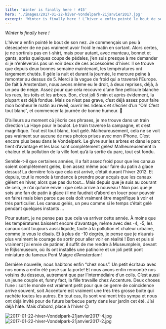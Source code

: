 ```yaml
---
title: 'Winter is finally here ! #15'
hero: './images/2017-01-22-hiver-Vondelpark-21janvier2017.jpg'
excerpt: 'Winter is finally here ! L’hiver a enfin pointé le bout de son nez. Je commençais un peu à désespérer de ne pas vraiment avoir froid le matin en sortant. Alors certes, je ne sortirais pas en t-shirt, mais pour autant, avec manteau, bonnet et gants, après quelques coups de pédales, j’en suis presque à me'
---
```


_Winter is finally here !_

L’hiver a enfin pointé le bout de son nez. Je commençais un peu à désespérer de ne pas vraiment avoir froid le matin en sortant. Alors certes, je ne sortirais pas en t-shirt, mais pour autant, avec manteau, bonnet et gants, après quelques coups de pédales, j’en suis presque à me demander si je n’enlèverais pas un voir deux de ces accessoires d’hiver.
Il se trouve que depuis deux bonnes semaine maintenant, les températures ont largement chutés. Il gèle la nuit et durant la journée, le mercure peine à remonter au dessus de 5. Merci à la vague de froid qui a traversé l’Europe. De fait à Amsterdam, nous avons même eu le droit, à deux reprises, déjà, à un peu de neige. Assez pour que cela recouvre d’une fine pellicule blanche les rues, les toits et les arbres. Bon, c’est joli 5 min et après évidement, la plupart est déjà fondue. Mais ce n’est pas grave, c’est déjà assez pour faire mon bonheur le matin au réveil, ouvrir les rideaux et s’écrier d’un “Oh! C’est tout blanc”, et commencer la journée de bonne humeur. 🙂

D’ailleurs au moment où j’écris ces phrases, je me trouve dans un train direction La Haye pour le boulot. Le train traverse la campagne, et c’est magnifique. Tout est tout blanc, tout gelé. Malheureusement, cela ne se voit pas vraiment sur aucune de mes photos prises avec mon iPhone. C’est encore plus beau dans le Vondelpark. Le givre sur les arbres et dans le parc tient d’avantage et les lacs sont complètement gelés! Malheureusement la chaleur et la pollution de la ville font qu’à la sortie du parc, tout est fondu.

Semble-t-il que certaines années, il a fait assez froid pour que les canaux soient complètement gelés, bien assez même pour faire du patin à glace dessus! La dernière fois que cela est arrivé, c’était durant l’hiver 2012. Et depuis, tout le monde à tendance à prendre pour acquis que les canaux gèlent en hiver, alors que pas du tout... Mais depuis que je suis au courant de cela, je n’ai qu’une envie : que cela arrive à nouveau ! Non pas que je sois une fan de patin à glace (il me faudrait d’abord en louer pour pouvoir en faire) mais bien parce que cela doit vraiment être magnifique à voir et très particulier. Les canaux gelés, un peu comme si le temps c’était gelé pendant quelques instants ...

Pour autant, je ne pense pas que cela va arriver cette année. À moins que les températures baissent encore d’avantage, même avec des -4, -5, les canaux sont toujours aussi liquide, faute à la pollution et chaleur urbaine, comme je vous le disais. Et à plus de -10 degrés, je pense que je n’aurais plus vraiment le courage de sortir pour aller voir en réalité ! Bon et puis si vraiment j’ai envie de patiner, il suffit de me rendre à Museumplein, devant le Rijksmuseum, où ils ont installés une patinoire et un joli petit pont miniature du fameux Pont Maigre d’Amsterdam!

Dernière nouvelle, nous habitons enfin “chez nous”. Un petit écritaux avec nos noms a enfin été posé sur la porte! Et nous avons enfin rencontré nos voisins du dessous, autrement que par l’intermédiaire d’un colis. C’est aussi un jeune couple et, funny fact, la fille travaille chez Accenture. Deux choses l’une : soit le monde est vraiment petit pour que ce genre de coincidence arrive souvent, soit Accenture est vraiment une très très grosse boite qui rachète toutes les autres. En tout cas, ils sont vraiment très sympa et nous ont déjà invité pour de futurs barbecue party dans leur jardin cet été. J’ai déjà hâte. Mais d’abord, place à l’hiver 😉

<img alt="2017-01-22-hiver-Vondelpark-21janvier2017-4.jpg" src="./images/2017-01-22-hiver-Vondelpark-21janvier2017-4.jpg">
<img alt="2017-01-22-hiver-Vondelpark-21janvier2017-2.jpg" src="./images/2017-01-22-hiver-Vondelpark-21janvier2017-2.jpg">
